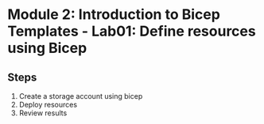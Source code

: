 # Module 2: Introduction to Bicep Templates - Lab01: Define resources using Bicep

## Steps

1. Create a storage account using bicep
2. Deploy resources
3. Review results
